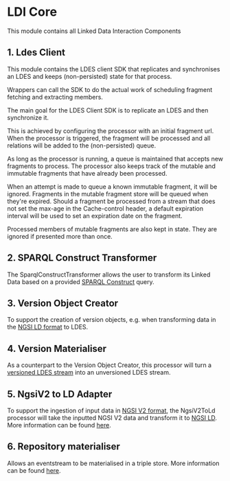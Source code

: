 # LDI Core

This module contains all Linked Data Interaction Components

## 1. Ldes Client

This module contains the LDES client SDK that replicates and synchronises an LDES and keeps (non-persisted) state for that process.

Wrappers can call the SDK to do the actual work of scheduling fragment fetching and extracting members.

The main goal for the LDES Client SDK is to replicate an LDES and then synchronize it.

This is achieved by configuring the processor with an initial fragment url. When the processor is triggered, the fragment will be processed and all relations will be added to the (non-persisted) queue.

As long as the processor is running, a queue is maintained that accepts new fragments to process. The processor also keeps track of the mutable and immutable fragments that have already been processed.

When an attempt is made to queue a known immutable fragment, it will be ignored. Fragments in the mutable fragment store will be queued when they're expired. Should a fragment be processed from a stream that does not set the max-age in the Cache-control header, a default expiration interval will be used to set an expiration date on the fragment.

Processed members of mutable fragments are also kept in state. They are ignored if presented more than once.

## 2. SPARQL Construct Transformer

The SparqlConstructTransformer allows the user to transform its Linked Data based on a provided
[SPARQL Construct](https://www.w3.org/TR/rdf-sparql-query/) query.

## 3. Version Object Creator

To support the creation of version objects, e.g. when transforming data in the [NGSI LD format](https://vloca-kennishub.vlaanderen.be/NGSI_(LD)) to LDES.

## 4. Version Materialiser

As a counterpart to the Version Object Creator, this processor will turn a  [versioned LDES stream](https://w3id.org/ldes/specification#version-materializations) into an unversioned LDES stream.

## 5. NgsiV2 to LD Adapter

To support the ingestion of input data in [NGSI V2 format](https://fiware-tutorials.readthedocs.io/en/stable/getting-started/),
the NgsiV2ToLd processor will take the inputted NGSI V2 data and transform it to [NGSI LD](https://vloca-kennishub.vlaanderen.be/NGSI_(LD)).
More information can be found [here](ngsiv2-to-ld-adapter/README.md).

## 6. Repository materialiser

Allows an eventstream to be materialised in a triple store. More information can be found [here](repository-materialiser/README.md).